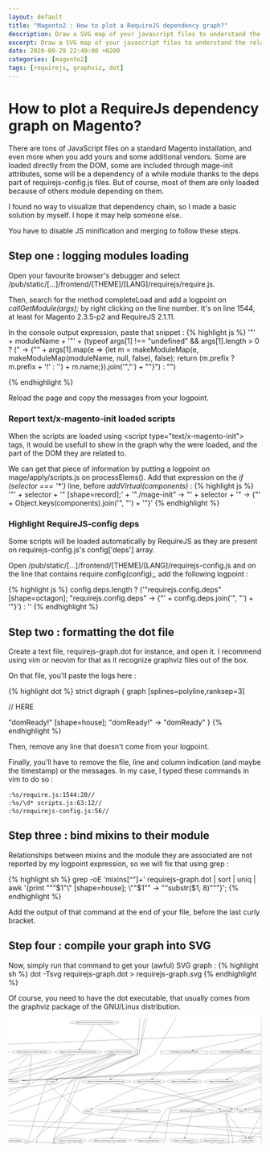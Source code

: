 ```yaml
---
layout: default
title: "Magento2 : How to plot a RequireJS dependency graph?"
description: Draw a SVG map of your javascript files to understand the relationships between your modules. 
excerpt: Draw a SVG map of your javascript files to understand the relationships between your modules.
date: 2020-09-29 22:49:00 +0200 
categories: [magento2]
tags: [requirejs, graphviz, dot]
---
```


# How to plot a RequireJs dependency graph on Magento?

There are tons of JavaScript files on a standard Magento installation, and even more when you add yours and some additional vendors. 
Some are loaded directly from the DOM, some are included through mage-init attributes, some will be a dependency of a while module thanks to the deps part of requirejs-config.js files. 
But of course, most of them are only loaded because of others module depending on them.

I found no way to visualize that dependency chain, so I made a basic solution by myself. I hope it may help someone else.

You have to disable JS minification and merging to follow these steps.

## Step one : logging modules loading

Open your favourite browser's debugger and select /pub/static/[...]/frontend/[THEME]/[LANG]/requirejs/require.js. 

Then, search for the method completeLoad and add a logpoint on *callGetModule(args);* by right clicking on the line number. It's on line 1544, at least for Magento 2.3.5-p2 and RequireJS 2.1.11.

In the console output expression, paste that snippet :
{% highlight js %}
'"' + moduleName + '"' + (typeof args[1] !== "undefined" && args[1].length > 0 ? (" -> {\"" + args[1].map(e => {let m = makeModuleMap(e, makeModuleMap(moduleName, null, false), false); return (m.prefix ? m.prefix + '!' : '') + m.name;}).join('\",\"') + "\"}") : "")

{% endhighlight %}

Reload the page and copy the messages from your logpoint.

### Report text/x-magento-init loaded scripts

When the scripts are loaded using \<script type="text/x-magento-init"\> tags, it would be usefull to show in the graph why the were loaded, and the part of the DOM they are related to.

We can get that piece of information by putting a logpoint on mage/apply/scripts.js on processElems(). Add that expression on the *if (selector === '\*')* line, before *addVirtual(components)* :
{% highlight js %}
'"' + selector + '" [shape=record];' + '"./mage-init" -> "' + selector + '" -> {"' + Object.keys(components).join('", "') + '"}'
{% endhighlight %}

### Highlight RequireJS-config deps

Some scripts will be loaded automatically by RequireJS as they are present on requirejs-config.js's config['deps'] array.

Open /pub/static/[...]/frontend/[THEME]/[LANG]/requirejs-config.js and on the line that contains require.config(config);, add the following logpoint :

{% highlight js %}
config.deps.length ? ('"requirejs.config.deps" [shape=octagon]; "requirejs.config.deps" -> {"' + config.deps.join('", "') + '"}') : ''
{% endhighlight %}

## Step two : formatting the dot file

Create a text file, requirejs-graph.dot for instance, and open it. I recommend using vim or neovim for that as it recognize graphviz files out of the box.

On that file, you'll paste the logs here :

{% highlight dot %}
strict digraph {
graph [splines=polyline,ranksep=3]

// HERE

"domReady!" [shape=house]; "domReady!" -> "domReady"
}
{% endhighlight %}

Then, remove any line that doesn't come from your logpoint.

Finally, you'll have to remove the file, line and column indication (and maybe the timestamp) or the messages. In my case, I typed these commands in vim to do so :
```
:%s/require.js:1544:20//
:%s/\d* scripts.js:63:12//
:%s/requirejs-config.js:56//
```

## Step three : bind mixins to their module

Relationships between mixins and the module they are associated are not reported by my logpoint expression, so we will fix that using grep :

{% highlight sh %}
grep -oE 'mixins[^\"]+' requirejs-graph.dot | sort | uniq | awk '{print "\""$1"\" [shape=house]; \""$1"\" -> \""substr($1, 8)"\""}'; 
{% endhighlight %}

Add the output of that command at the end of your file, before the last curly bracket. 

## Step four : compile your graph into SVG

Now, simply run that command to get your (awful) SVG graph :
{% highlight sh %}
dot -Tsvg requirejs-graph.dot > requirejs-graph.svg
{% endhighlight %}

Of course, you need to have the dot executable, that usually comes from the graphviz package of the GNU/Linux distribution.

![Example of requirejs-graph.svg file](/media/requirejs-graph.png)
